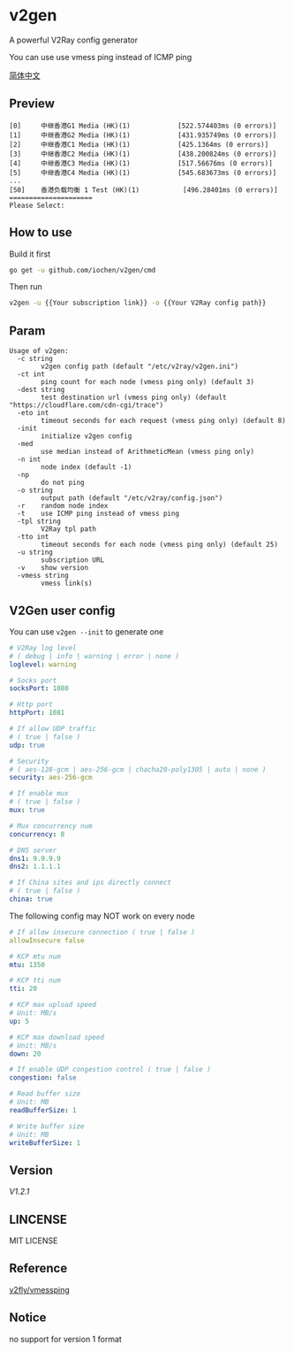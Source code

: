 # v2gen

A powerful V2Ray config generator

You can use use vmess ping instead of ICMP ping

[简体中文](README_zh_cn.md)

## Preview
```
[0] 	中继香港G1 Media (HK)(1)          	[522.574403ms (0 errors)]
[1] 	中继香港G2 Media (HK)(1)          	[431.935749ms (0 errors)]
[2] 	中继香港C1 Media (HK)(1)          	[425.1364ms (0 errors)]
[3] 	中继香港C2 Media (HK)(1)          	[438.200824ms (0 errors)]
[4] 	中继香港C3 Media (HK)(1)          	[517.56676ms (0 errors)]
[5] 	中继香港C4 Media (HK)(1)          	[545.683673ms (0 errors)]
...
[50]    香港负载均衡 1 Test (HK)(1)           [496.28401ms (0 errors)]
=====================
Please Select:
```

## How to use

Build it first

```sh
go get -u github.com/iochen/v2gen/cmd
```
  
Then run

```sh
v2gen -u {{Your subscription link}} -o {{Your V2Ray config path}}
```

## Param

```Param
Usage of v2gen:
  -c string
        v2gen config path (default "/etc/v2ray/v2gen.ini")
  -ct int
        ping count for each node (vmess ping only) (default 3)
  -dest string
        test destination url (vmess ping only) (default "https://cloudflare.com/cdn-cgi/trace")
  -eto int
        timeout seconds for each request (vmess ping only) (default 8)
  -init
        initialize v2gen config
  -med
        use median instead of ArithmeticMean (vmess ping only)
  -n int
        node index (default -1)
  -np
        do not ping
  -o string
        output path (default "/etc/v2ray/config.json")
  -r    random node index
  -t    use ICMP ping instead of vmess ping
  -tpl string
        V2Ray tpl path
  -tto int
        timeout seconds for each node (vmess ping only) (default 25)
  -u string
        subscription URL
  -v    show version
  -vmess string
        vmess link(s)
```

## V2Gen user config

You can use `v2gen --init` to generate one

```yaml
# V2Ray log level
# ( debug | info | warning | error | none )
loglevel: warning

# Socks port
socksPort: 1080

# Http port
httpPort: 1081

# If allow UDP traffic
# ( true | false )
udp: true

# Security
# ( aes-128-gcm | aes-256-gcm | chacha20-poly1305 | auto | none )
security: aes-256-gcm

# If enable mux
# ( true | false )
mux: true

# Mux concurrency num
concurrency: 8

# DNS server
dns1: 9.9.9.9
dns2: 1.1.1.1

# If China sites and ips directly connect
# ( true | false )
china: true

```

The following config may NOT work on every node

```yaml
# If allow insecure connection ( true | false )
allowInsecure false

# KCP mtu num
mtu: 1350

# KCP tti num
tti: 20

# KCP max upload speed
# Unit: MB/s
up: 5

# KCP max download speed
# Unit: MB/s
down: 20

# If enable UDP congestion control ( true | false )
congestion: false

# Read buffer size
# Unit: MB
readBufferSize: 1

# Write buffer size
# Unit: MB
writeBufferSize: 1
```

## Version

*V1.2.1*

## LINCENSE

MIT LICENSE

## Reference

[v2fly/vmessping](https://github.com/v2fly/vmessping)

## Notice

no support for version 1 format
